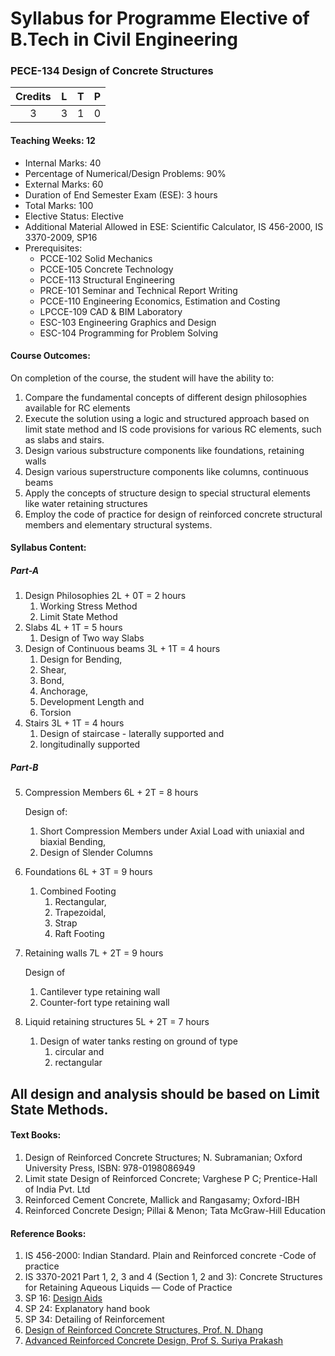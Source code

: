 # Syllabus for Programme Elective of B.Tech in Civil Engineering

### PECE-134 Design of Concrete Structures

| Credits | L | T | P |
|:-------:|---|---|---|
|    3    | 3 | 1 | 0 |

#### Teaching Weeks: 12

- Internal Marks: 40
- Percentage of Numerical/Design Problems: 90%
- External Marks: 60
- Duration of End Semester Exam (ESE): 3 hours
- Total Marks: 100
- Elective Status: Elective
- Additional Material Allowed in ESE: Scientific Calculator, IS 456-2000, IS 3370-2009, SP16
- Prerequisites:
   - PCCE-102 Solid Mechanics
   - PCCE-105 Concrete Technology
   - PCCE-113 Structural Engineering
   - PRCE-101 Seminar and Technical Report Writing
   - PCCE-110 Engineering Economics, Estimation and Costing
   - LPCCE-109 CAD & BIM Laboratory
   - ESC-103 Engineering Graphics and Design
   - ESC-104 Programming for Problem Solving

#### Course Outcomes:
On completion of the course, the student will have the ability to:

1. Compare the fundamental concepts of different design philosophies available for RC elements
1. Execute the solution using a logic and structured approach based on limit state method and IS code provisions for various RC elements, such as slabs and stairs.
1. Design various substructure components like foundations, retaining walls
1. Design various superstructure components like columns, continuous beams
1. Apply the concepts of structure design to special structural elements like water retaining structures
1. Employ the code of practice for design of reinforced concrete structural members and elementary structural systems.

#### Syllabus Content:

##### Part-A
1. Design Philosophies 2L + 0T = 2 hours 
   1. Working Stress Method
   1. Limit State Method
1. Slabs 4L + 1T = 5 hours 
   1. Design of Two way Slabs
1. Design of Continuous beams 3L + 1T = 4 hours
   1. Design for Bending,
   2. Shear,
   3. Bond,
   4. Anchorage,
   5. Development Length and
   6. Torsion
1. Stairs 3L + 1T = 4 hours
   1. Design of staircase - laterally supported and
   2. longitudinally supported
##### Part-B
5. Compression Members 6L + 2T = 8 hours

   Design of:
   1. Short Compression Members under Axial Load with uniaxial and biaxial Bending, 
   1. Design of Slender Columns
1. Foundations 6L + 3T = 9 hours
   1. Combined Footing
      1. Rectangular,
      2. Trapezoidal,
      3. Strap
      4. Raft Footing
1. Retaining walls 7L + 2T = 9 hours

   Design of
   1. Cantilever type retaining wall
   2. Counter-fort type retaining wall
1. Liquid retaining structures 5L + 2T = 7 hours
   1. Design of water tanks resting on ground of type
      1. circular and
      2. rectangular
## All design and analysis should be based on Limit State Methods.

#### Text Books: 
1. Design of Reinforced Concrete Structures; N. Subramanian; Oxford University Press, ISBN: 978-0198086949
2. Limit state Design of Reinforced Concrete; Varghese P C; Prentice-Hall of India Pvt. Ltd 
3. Reinforced Cement Concrete, Mallick and Rangasamy; Oxford-IBH
4. Reinforced Concrete Design; Pillai & Menon; Tata McGraw-Hill Education
#### Reference Books:
1. IS 456-2000: Indian Standard. Plain and Reinforced concrete -Code of practice
2. IS 3370-2021 Part 1, 2, 3 and 4 (Section 1, 2 and 3): Concrete Structures for Retaining Aqueous Liquids — Code of Practice
3. SP 16: [Design Aids](SP16.md) 
4. SP 24: Explanatory hand book 
5. SP 34: Detailing of Reinforcement
6. [Design of Reinforced Concrete Structures, Prof. N. Dhang](https://nptel.ac.in/courses/105105105)
7. [Advanced Reinforced Concrete Design, Prof S. Suriya Prakash](https://nptel.ac.in/courses/105106224)


